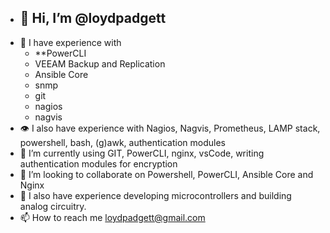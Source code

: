 - ## 👋 Hi, I’m @loydpadgett
- 👀 I have experience with 
   - **PowerCLI 
   - VEEAM Backup and Replication 
   - Ansible Core 
   - snmp 
   - git 
   - nagios
   -    nagvis     
- 👁️ I also have experience with Nagios, Nagvis, Prometheus, LAMP stack, powershell, bash, (g)awk, authentication modules
- 🌱 I’m currently using GIT, PowerCLI, nginx, vsCode, writing authentication modules for encryption
- 💞️ I’m looking to collaborate on Powershell, PowerCLI, Ansible Core and Nginx
- 💌 I also have experience developing microcontrollers and building analog circuitry. 
- 📫 How to reach me loydpadgett@gmail.com

<!---
loydpadgett/loydpadgett is a ✨ special ✨ repository because its `README.md` (this file) appears on your GitHub profile.
You can click the Preview link to take a look at your changes.
--->
